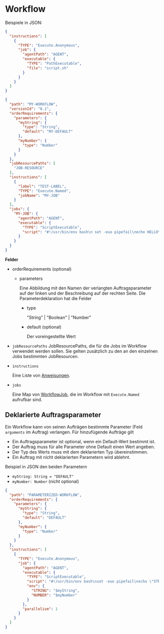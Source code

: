 # Workflow

Beispiele in JSON:
```json
{
  "instructions": [
    {
      "TYPE": "Execute.Anonymous",
      "job": {
        "agentPath": "AGENT",
        "executable": {
          "TYPE": "PathExecutable",
          "file": "script.sh"
        }
      }
    }
  ]
}
```

```json
{
  "path": "MY-WORKFLOW",
  "versionId": "0.1",
  "orderRequirements": {
    "parameters": {
      "myString": {
        "type": "String",
        "default": "MY-DEFAULT"
      },
      "myNumber": {
        "type": "Number"
      }
    }
  },
  "jobResourcePaths": [
    "JOB-RESOURCE"
  ],
  "instructions": [
    {
      "label": "TEST-LABEL",
      "TYPE": "Execute.Named",
      "jobName": "MY-JOB"
    }
  ],
  "jobs": {
    "MY-JOB": {
      "agentPath": "AGENT",
      "executable": {
        "TYPE": "ScriptExecutable",
        "script": "#!/usr/bin/env bash\n set -euo pipefail\necho HELLO\n"
      }
    }
  }
}
```

**Felder**

* orderRequirements (optional)
  * parameters

    Eine Abbildung mit den Namen der verlangten Auftragsparameter auf der linken
    und der Beschreibung auf der rechten Seite.
    Die Parameterdeklaration hat die Felder
    * type

      "String" | "Boolean" | "Number"
    * default (optional)

      Der voreingestellte Wert

* `jobResourcePaths`
  JobResourcePaths, die für die Jobs im Workflow verwendet werden sollen.
  Sie gelten zusätzlich zu den an den einzelnen Jobs bestimmten JobResourcen.

* `instructions`

  Eine Liste von [Anweisungen](Instruction.md).

* `jobs`

  Eine Map von [WorkflowJob](WorkflowJob.md),
  die im Workflow mit `Execute.Named` aufrufbar sind.

## Deklarierte Auftragsparameter

Ein Workflow kann von seinen Aufträgen bestimmte Parameter (Feld `arguments` im Auftrag) verlangen.
Für hinzufügende Aufträge gilt
* Ein Auftragsparameter ist optional, wenn ein Default-Wert bestimmt ist.
* Der Auftrag muss für alle Parameter ohne Default einen Wert angeben.
* Der Typ des Werts muss mit dem deklarierten Typ übereinstimmen.
* Ein Auftrag mit nicht deklarierten Parametern wird ablehnt.

Beispiel in JSON den beiden Parametern
* `myString: String = "DEFAULT"`
* `myNumber: Number` (nicht optional)

```json
{
  "path": "PARAMETERIZED-WORKFLOW",
  "orderRequirements": {
    "parameters": {
      "myString": {
        "type": "String",
        "default": "DEFAULT"
      },
      "myNumber": {
        "type": "Number"
      }
    }
  },
  "instructions": [
    {
      "TYPE": "Execute.Anonymous",
      "job": {
        "agentPath": "AGENT",
        "executable": {
          "TYPE": "ScriptExecutable",
          "script": "#!/usr/bin/env bash\nset -euo pipefail\necho \"STRING=$STRING\"\necho \"NUMBER=$NUMBER\"\n",
          "env": {
            "STRING": "$myString",
            "NUMBER": "$myNumber"
          }
        },
        "parallelism": 1
      }
    }
  ]
}
```
